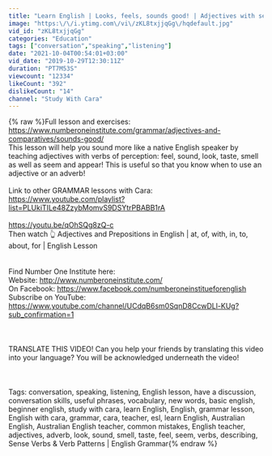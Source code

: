 ```yaml
---
title: "Learn English | Looks, feels, sounds good! | Adjectives with sense verbs"
image: "https:\/\/i.ytimg.com\/vi\/zKL8txjjqGg\/hqdefault.jpg"
vid_id: "zKL8txjjqGg"
categories: "Education"
tags: ["conversation","speaking","listening"]
date: "2021-10-04T00:54:01+03:00"
vid_date: "2019-10-29T12:30:11Z"
duration: "PT7M53S"
viewcount: "12334"
likeCount: "392"
dislikeCount: "14"
channel: "Study With Cara"
---
```

{% raw %}Full lesson and exercises: <a rel="nofollow" target="blank" href="https://www.numberoneinstitute.com/grammar/adjectives-and-comparatives/sounds-good/">https://www.numberoneinstitute.com/grammar/adjectives-and-comparatives/sounds-good/</a><br />This lesson will help you sound more like a native English speaker by teaching adjectives with verbs of perception: feel, sound, look, taste, smell as well as seem and appear! This is useful so that you know when to use an adjective or an adverb!<br /><br />Link to other GRAMMAR lessons with Cara: <a rel="nofollow" target="blank" href="https://www.youtube.com/playlist?list=PLUkiTILe48ZzybMomvS9DSYtrPBABB1rA">https://www.youtube.com/playlist?list=PLUkiTILe48ZzybMomvS9DSYtrPBABB1rA</a><br /><br /><a rel="nofollow" target="blank" href="https://youtu.be/qOhSQg8zQ-c">https://youtu.be/qOhSQg8zQ-c</a><br />Then watch 👆 Adjectives and Prepositions in English | at, of, with, in, to, about, for | English Lesson<br /><br /><br />Find Number One Institute here: <br />Website: <a rel="nofollow" target="blank" href="http://www.numberoneinstitute.com/">http://www.numberoneinstitute.com/</a> <br />On Facebook: <a rel="nofollow" target="blank" href="https://www.facebook.com/numberoneinstitueforenglish">https://www.facebook.com/numberoneinstitueforenglish</a><br />Subscribe on YouTube: <a rel="nofollow" target="blank" href="https://www.youtube.com/channel/UCdqB6sm0SqnD8CcwDLl-KUg?sub_confirmation=1">https://www.youtube.com/channel/UCdqB6sm0SqnD8CcwDLl-KUg?sub_confirmation=1</a><br /><br /><br /><br />TRANSLATE THIS VIDEO! Can you help your friends by translating this video into your language? You will be acknowledged underneath the video! <br /><br /><br /><br />Tags: conversation, speaking, listening, English lesson, have a discussion, conversation skills, useful phrases, vocabulary, new words, basic english, beginner english, study with cara, learn English, English, grammar lesson, English with cara, grammar, cara, teacher, esl, learn English, Australian English, Australian English teacher, common mistakes, English teacher, adjectives, adverb, look, sound, smell, taste, feel, seem, verbs, describing, Sense Verbs &amp; Verb Patterns | English Grammar{% endraw %}
